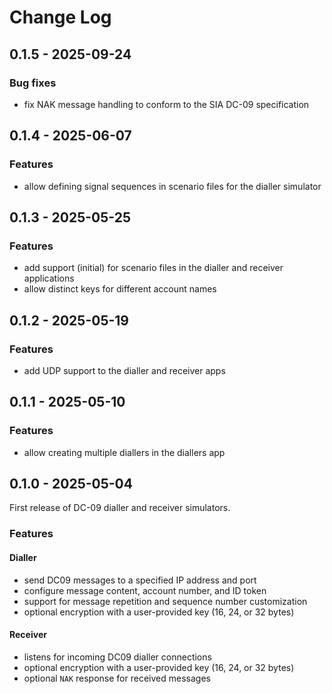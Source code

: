 # Change Log

## 0.1.5 - 2025-09-24

### Bug fixes

- fix NAK message handling to conform to the SIA DC-09 specification

## 0.1.4 - 2025-06-07

### Features

- allow defining signal sequences in scenario files for the dialler simulator

## 0.1.3 - 2025-05-25

### Features

- add support (initial) for scenario files in the dialler and receiver applications
- allow distinct keys for different account names

## 0.1.2 - 2025-05-19

### Features

- add UDP support to the dialler and receiver apps

## 0.1.1 - 2025-05-10

### Features

- allow creating multiple diallers in the diallers app

## 0.1.0 - 2025-05-04

First release of DC-09 dialler and receiver simulators.

### Features

#### Dialler

- send DC09 messages to a specified IP address and port
- configure message content, account number, and ID token
- support for message repetition and sequence number customization
- optional encryption with a user-provided key (16, 24, or 32 bytes)

#### Receiver

- listens for incoming DC09 dialler connections
- optional encryption with a user-provided key (16, 24, or 32 bytes)
- optional `NAK` response for received messages
